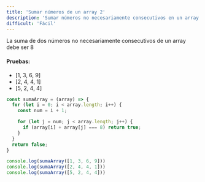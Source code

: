 ```yaml
---
title: 'Sumar números de un array 2'
description: 'Sumar números no necesariamente consecutivos en un array'
difficult: 'Fácil'
---
```



<div class="exercise-description">
La suma de dos números no necesariamente consecutivos de un array debe ser 8

#### Pruebas:
  * [1, 3, 6, 9]
  * [2, 4, 4, 1]
  * [5, 2, 4, 4]
</div>



```js
const sumaArray = (array) => {
  for (let i = 0; i < array.length; i++) {
    const num = i + 1;

    for (let j = num; j < array.length; j++) {
      if (array[i] + array[j] === 8) return true;
    }
  }
  return false;
}

console.log(sumaArray([1, 3, 6, 9]))
console.log(sumaArray([2, 4, 4, 1]))
console.log(sumaArray([5, 2, 4, 4]))
```

